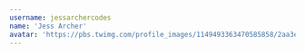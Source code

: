 ```yaml
---
username: jessarchercodes
name: 'Jess Archer'
avatar: 'https://pbs.twimg.com/profile_images/1149493363470585858/2aa3eHfK_normal.png'
---
```


